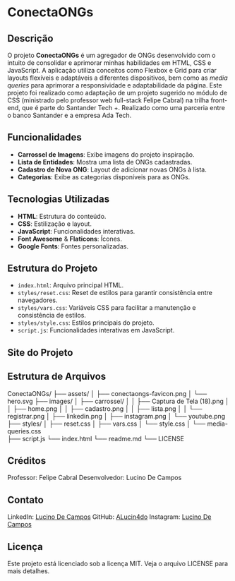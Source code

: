 # ConectaONGs

## Descrição

O projeto **ConectaONGs** é um agregador de ONGs desenvolvido com o intuito de consolidar e aprimorar minhas habilidades em HTML, CSS e JavaScript. A aplicação utiliza conceitos como Flexbox e Grid para criar layouts flexíveis e adaptáveis a diferentes dispositivos, bem como as *media queries* para aprimorar a responsividade e adaptabilidade da página. Este projeto foi realizado como adaptação de um projeto sugerido no módulo de CSS (ministrado pelo professor web full-stack Felipe Cabral) na trilha front-end, que é parte do Santander Tech +. Realizado como uma parceria entre o banco Santander e a empresa Ada Tech. 

## Funcionalidades

- **Carrossel de Imagens**: Exibe imagens do projeto inspiração.
- **Lista de Entidades**: Mostra uma lista de ONGs cadastradas.
- **Cadastro de Nova ONG**: Layout de adicionar novas ONGs à lista.
- **Categorias**: Exibe as categorias disponíveis para as ONGs.

## Tecnologias Utilizadas

- **HTML**: Estrutura do conteúdo.
- **CSS**: Estilização e layout.
- **JavaScript**: Funcionalidades interativas.
- **Font Awesome** & **Flaticons**: Ícones.
- **Google Fonts**: Fontes personalizadas.

## Estrutura do Projeto

- `index.html`: Arquivo principal HTML.
- `styles/reset.css`: Reset de estilos para garantir consistência entre navegadores.
- `styles/vars.css`: Variáveis CSS para facilitar a manutenção e consistência de estilos.
- `styles/style.css`: Estilos principais do projeto.
- `script.js`: Funcionalidades interativas em JavaScript.

## Site do Projeto



## Estrutura de Arquivos
ConectaONGs/
├── assets/
│   ├── conectaongs-favicon.png
│   └── hero.svg
├── images/
│   ├── carrossel/
│   │   ├── Captura de Tela (18).png
│   │   ├── home.png
│   │   ├── cadastro.png
│   │   ├── lista.png
│   │   └── registrar.png
│   ├── linkedin.png
│   ├── instagram.png
│   └── youtube.png
├── styles/
│   ├── reset.css
│   ├── vars.css
│   └── style.css
│   └── media-queries.css   
├── script.js
└── index.html
└── readme.md
└── LICENSE 


## Créditos

Professor: Felipe Cabral
Desenvolvedor: Lucino De Campos

## Contato

LinkedIn: [Lucino De Campos](https://www.linkedin.com/in/lucino-de-campos/)
GitHub: [ALucin4do](https://github.com/ALucin4do/)
Instagram: [Lucino De Campos](https://www.instagram.com/lucino_de_campos/)

## Licença

Este projeto está licenciado sob a licença MIT. Veja o arquivo LICENSE para mais detalhes.